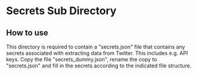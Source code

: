 # Secrets Sub Directory

## How to use
This directory is required to contain a "secrets.json" file that contains any secrets associated with extracting data from Twitter. This includes e.g. API keys.
Copy the file "secrets_dummy.json", rename the copy to "secrets.json" and fill in the secrets according to the indicated file structure.